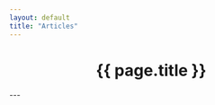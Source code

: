 ```yaml
---
layout: default
title: "Articles"
---
```


<h1 style="text-align: center;"> {{ page.title }} </h1>
---
